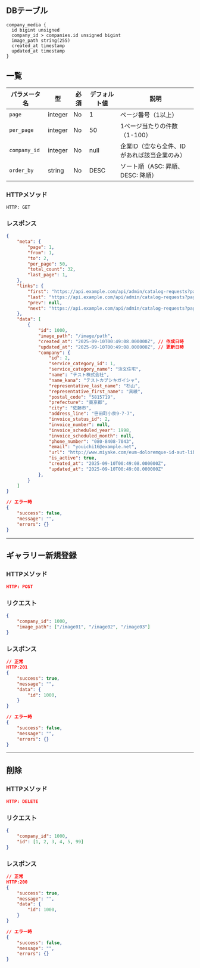 ## DBテーブル

```
company_media {
  id bigint unsigned
  company_id > companies.id unsigned bigint
  image_path string(255)
  created_at timestamp
  updated_at timestamp
}
```

## 一覧

| パラメータ名 | 型 | 必須 | デフォルト値 | 説明 |
|------------|---|-----|------------|-----|
| `page` | integer | No | 1 | ページ番号（1以上） |
| `per_page` | integer | No | 50 | 1ページ当たりの件数（1-100） |
| `company_id` | integer | No | null | 企業ID（空なら全件、IDがあれば該当企業のみ） |
| `order_by` | string | No | DESC | ソート順（ASC: 昇順、DESC: 降順） |

### HTTPメソッド
```
HTTP: GET 
```

### レスポンス
```json
{
    "meta": {
        "page": 1,
        "from": 1,
        "to": 2,
        "per_page": 50,
        "total_count": 32,
        "last_page": 1,
    },
    "links": {
        "first": "https://api.example.com/api/admin/catalog-requests?page=1",
        "last": "https://api.example.com/api/admin/catalog-requests?page=3",
        "prev": null,
        "next": "https://api.example.com/api/admin/catalog-requests?page=2"
    },
    "data": [
        {
            "id": 1000,
            "image_path": "/image/path",
            "created_at": "2025-09-10T00:49:08.000000Z", // 作成日時
            "updated_at": "2025-09-10T00:49:08.000000Z", // 更新日時
            "company": {
                "id": 2,
                "service_category_id": 1,
                "service_category_name": "注文住宅",
                "name": "テスト株式会社",
                "name_kana": "テストカブシキガイシャ",
                "representative_last_name": "杉山",
                "representative_first_name": "真綾",
                "postal_code": "5815719",
                "prefecture": "東京都",
                "city": "佐藤市",
                "address_line": "笹田町小泉9-7-7",
                "invoice_status_id": 2,
                "invoice_number": null,
                "invoice_scheduled_year": 1998,
                "invoice_scheduled_month": null,
                "phone_number": "080-8408-7043",
                "email": "youichi16@example.net",
                "url": "http://www.miyake.com/eum-doloremque-id-aut-libero-aliquam-veniam-corporis",
                "is_active": true,
                "created_at": "2025-09-10T00:49:08.000000Z",
                "updated_at": "2025-09-10T00:49:08.000000Z"
            }, 
        }
    ]
}
```

```json
// エラー時
{
    "success": false,
    "message": "",
    "errors": {}
}
```

---

## ギャラリー新規登録

### HTTPメソッド

```json
HTTP: POST
```

### リクエスト
```json
{
    "company_id": 1000,
    "image_path": ["/image01", "/image02", "/image03"]
}
```

### レスポンス
```json
// 正常
HTTP:201
{
    "success": true,
    "message": "",
    "data": {
        "id": 1000,
    }
}
```

```json
// エラー時
{
    "success": false,
    "message": "",
    "errors": {}
}
```

---

## 削除

### HTTPメソッド

```json
HTTP: DELETE
```

### リクエスト
```json
{
    "company_id": 1000,
    "id": [1, 2, 3, 4, 5, 99]
}
```

### レスポンス
```json
// 正常
HTTP:200
{
    "success": true,
    "message": "",
    "data": {
        "id": 1000,
    }
}
```

```json
// エラー時
{
    "success": false,
    "message": "",
    "errors": {}
}
```